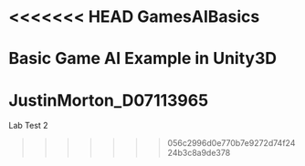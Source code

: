 <<<<<<< HEAD
GamesAIBasics
=============

Basic Game AI Example in Unity3D
=======
JustinMorton_D07113965
======================

Lab Test 2
>>>>>>> 056c2996d0e770b7e9272d74f2424b3c8a9de378
